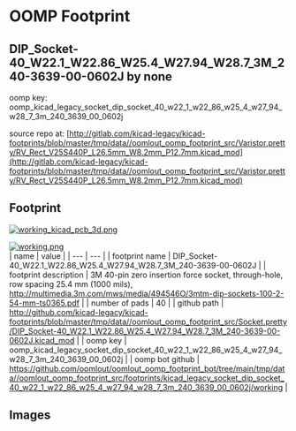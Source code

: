 # OOMP Footprint  
## DIP_Socket-40_W22.1_W22.86_W25.4_W27.94_W28.7_3M_240-3639-00-0602J  by none  
  
oomp key: oomp_kicad_legacy_socket_dip_socket_40_w22_1_w22_86_w25_4_w27_94_w28_7_3m_240_3639_00_0602j  
  
source repo at: [http://gitlab.com/kicad-legacy/kicad-footprints/blob/master/tmp/data//oomlout_oomp_footprint_src/Varistor.pretty/RV_Rect_V25S440P_L26.5mm_W8.2mm_P12.7mm.kicad_mod](http://gitlab.com/kicad-legacy/kicad-footprints/blob/master/tmp/data//oomlout_oomp_footprint_src/Varistor.pretty/RV_Rect_V25S440P_L26.5mm_W8.2mm_P12.7mm.kicad_mod)  
## Footprint  
  
[![working_kicad_pcb_3d.png](working_kicad_pcb_3d_600.png)](working_kicad_pcb_3d.png)  
  
[![working.png](working_600.png)](working.png)  
| name | value | 
| --- | --- | 
| footprint name | DIP_Socket-40_W22.1_W22.86_W25.4_W27.94_W28.7_3M_240-3639-00-0602J | 
| footprint description | 3M 40-pin zero insertion force socket, through-hole, row spacing 25.4 mm (1000 mils), http://multimedia.3m.com/mws/media/494546O/3mtm-dip-sockets-100-2-54-mm-ts0365.pdf | 
| number of pads | 40 | 
| github path | http://github.com/kicad-legacy/kicad-footprints/blob/master/tmp/data//oomlout_oomp_footprint_src/Socket.pretty/DIP_Socket-40_W22.1_W22.86_W25.4_W27.94_W28.7_3M_240-3639-00-0602J.kicad_mod | 
| oomp key | oomp_kicad_legacy_socket_dip_socket_40_w22_1_w22_86_w25_4_w27_94_w28_7_3m_240_3639_00_0602j | 
| oomp bot github | https://github.com/oomlout/oomlout_oomp_footprint_bot/tree/main/tmp/data//oomlout_oomp_footprint_src/footprints/kicad_legacy_socket_dip_socket_40_w22_1_w22_86_w25_4_w27_94_w28_7_3m_240_3639_00_0602j/working | 
## Images  
